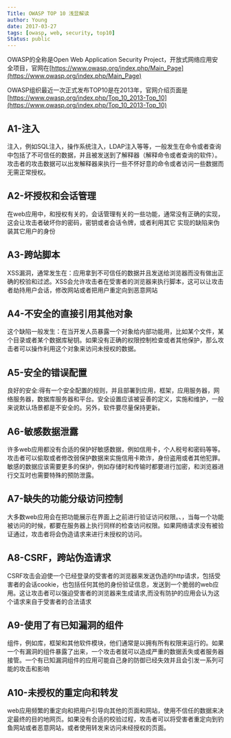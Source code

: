 ```yaml
---
Title: OWASP TOP 10 浅显解读
author: Young
date: 2017-03-27
tags: [owasp, web, security, top10]
Status: public
---
```

OWASP的全称是Open Web Application Security Project，开放式网络应用安全项目，官网在[https://www.owasp.org/index.php/Main_Page](https://www.owasp.org/index.php/Main_Page)

OWASP组织最近一次正式发布TOP10是在2013年，官网介绍页面是[https://www.owasp.org/index.php/Top_10_2013-Top_10](https://www.owasp.org/index.php/Top_10_2013-Top_10)

## A1-注入
注入，例如SQL注入，操作系统注入，LDAP注入等等，一般发生在命令或者查询中包括了不可信任的数据，并且被发送到了解释器（解释命令或者查询的软件）。攻击者的攻击数据可以出发解释器来执行一些不怀好意的命令或者访问一些数据而无需正常授权。

## A2-坏授权和会话管理
在web应用中，和授权有关的，会话管理有关的一些功能，通常没有正确的实现，这会让攻击者破坏你的密码，密钥或者会话令牌，或者利用其它
实现的缺陷来伪装其它用户的身份

## A3-跨站脚本
XSS漏洞，通常发生在：应用拿到不可信任的数据并且发送给浏览器而没有做出正确的校验和过滤。XSS会允许攻击者在受害者的浏览器来执行脚本，这可以让攻击者劫持用户会话，修改网站或者把用户重定向到恶意网站

## A4-不安全的直接引用其他对象
这个缺陷一般发生：在当开发人员暴露一个对象给内部功能用，比如某个文件，某个目录或者某个数据库秘钥。如果没有正确的权限控制检查或者其他保护，那么攻击者可以操作利用这个对象来访问未授权的数据。

## A5-安全的错误配置
良好的安全:得有一个安全配置的规则，并且部署到应用，框架，应用服务器，网络服务器，数据库服务器和平台。安全设置应该被妥善的定义，实施和维护，一般来说默认场景都是不安全的。另外，软件要尽量保持更新。

## A6-敏感数据泄露
许多web应用都没有合适的保护好敏感数据，例如信用卡，个人税号和密码等等。攻击者可以偷取或者修改弱保护数据来实施信用卡欺诈，身份盗用或者其他犯罪。敏感的数据应该需要更多的保护，例如存储时和传输时都要进行加密，和浏览器进行交互时也需要特殊的预防泄露。

## A7-缺失的功能分级访问控制
大多数web应用会在把功能展示在界面上之前进行验证访问权限。、，当每一个功能被访问的时候，都要在服务器上执行同样的检查访问权限。如果网络请求没有被验证通过，攻击者将会伪造请求来进行未授权的访问。

## A8-CSRF，跨站伪造请求
CSRF攻击会迫使一个已经登录的受害者的浏览器来发送伪造的http请求，包括受害者的会话cookie，也包括任何其他的身份验证信息，发送到一个脆弱的web应用。这让攻击者可以强迫受害者的浏览器来生成请求,而没有防护的应用会认为这个请求来自于受害者的合法请求

## A9-使用了有已知漏洞的组件
组件，例如库，框架和其他软件模块，他们通常是以拥有所有权限来运行的。如果一个有漏洞的组件暴露了出来，一个攻击者就可以造成严重的数据丢失或者服务器接管。一个有已知漏洞组件的应用可能自己身的防御已经失效并且会引发一系列可能的攻击和影响

## A10-未授权的重定向和转发
web应用频繁的重定向和把用户引导向其他的页面和网站，使用不信任的数据来决定最终的目的地网页。如果没有合适的校验过程，攻击者可以将受害者重定向到钓鱼网站或者恶意网站，或者使用转发来访问未经授权的页面。

